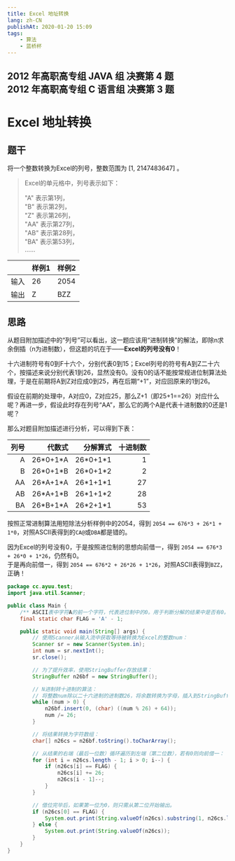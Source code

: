 ```yaml
---
title: Excel 地址转换
lang: zh-CN
publishAt: 2020-01-20 15:09
tags:
    - 算法
    - 蓝桥杯
---
```

2012 年高职高专组 JAVA 组 决赛第 4 题  
2012 年高职高专组 C 语言组 决赛第 3 题
---

# Excel 地址转换

<RevisionInfo />

## 题干

将一个整数转换为Excel的列号，整数范围为 \[1, 2147483647\] 。

> Excel的单元格中，列号表示如下：
> 
> "A" 表示第1列，  
> "B" 表示第2列，  
> "Z" 表示第26列，  
> "AA" 表示第27列，  
> "AB" 表示第28列，  
> "BA" 表示第53列，  
> ……

|    | 样例1 | 样例2  |
|----|-----|------|
| 输入 | 26  | 2054 |
| 输出 | Z   | BZZ  |

## 思路

从题目附加描述中的“列号”可以看出，这一题应该用“进制转换”的解法，即除n求余倒插（n为进制数），但这题的坑在于——**Excel的列号没有0**！

十六进制符号有0到F十六个，分别代表0到15；Excel列号的符号有A到Z二十六个，按描述来说分别代表1到26，显然没有0。没有0的话不能按常规进位制算法处理，于是在前期将A到Z对应成0到25，再在后期“+1”，对应回原来的1到26。

假设在前期的处理中，A对应0，Z对应25，那么Z+1（即25+1==26）对应什么呢？再进一步，假设此时存在列号“AA”，那么它的两个A是代表十进制数的0还是1呢？

那么对题目附加描述进行分析，可以得到下表：

| 列号 |        代数式 |       分解算式 | 十进制数 |
|---:|-----------:|-----------:|-----:|
|  A | 26\*0+1\*A | 26\*0+1\*1 |    1 |
|  B | 26\*0+1\*B | 26\*0+1\*2 |    2 |
| AA | 26\*A+1\*A | 26\*1+1\*1 |   27 |
| AB | 26\*A+1\*B | 26\*1+1\*2 |   28 |
| BA | 26\*B+1\*A | 26\*2+1\*1 |   53 |

按照正常进制算法用短除法分析样例中的2054，得到 `2054 == 676*3 + 26*1 + 1*0`，对照ASCII表得到的`CA@`或`DBA`都是错的。

因为Excel的列号没有0，于是按照进位制的思想向前借一，得到 `2054 == 676*3 + 26*0 + 1*26`，仍然有0。  
于是再向前借一，得到 `2054 == 676*2 + 26*26 + 1*26`，对照ASCII表得到`BZZ`，正确！

```java :line-numbers
package cc.ayuu.test;
import java.util.Scanner;

public class Main {
    /** ASCII表中字符A的前一个字符，代表进位制中的0。用于判断分解的结果中是否有0。 */
    final static char FLAG = 'A' - 1;

    public static void main(String[] args) {
        // 使用Scanner从输入流中获取等待被转换为Excel的整数num：
        Scanner sr = new Scanner(System.in);
        int num = sr.nextInt();
        sr.close();

        // 为了提升效率，使用StringBuffer存放结果：
        StringBuffer n26bf = new StringBuffer();

        // N进制转十进制的算法：
        // 将整数num除以二十六进制的进制数26，将余数转换为字母，插入到StringBuffer的位置0中（即先出现的余数放到结果的右端，后出现的余数放到左端）；将商作为整数num送入下一循环再次运算。
        while (num > 0) {
            n26bf.insert(0, (char) ((num % 26) + 64));
            num /= 26;
        }

        // 将结果转换为字符数组：
        char[] n26cs = n26bf.toString().toCharArray();

        // 从结果的右端（最后一位数）循环遍历到左端（第二位数），若有0则向前借一：
        for (int i = n26cs.length - 1; i > 0; i--) {
            if (n26cs[i] == FLAG) {
                n26cs[i] += 26;
                n26cs[i - 1]--;
            }
        }

        // 借位完毕后，如果第一位为0，则只需从第二位开始输出。
        if (n26cs[0] == FLAG) {
            System.out.print(String.valueOf(n26cs).substring(1, n26cs.length));
        } else {
            System.out.print(String.valueOf(n26cs));
        }
    }
}
```
